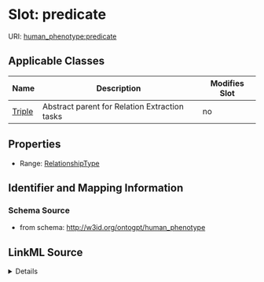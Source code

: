 

# Slot: predicate

URI: [human_phenotype:predicate](http://w3id.org/ontogpt/human_phenotypepredicate)



<!-- no inheritance hierarchy -->





## Applicable Classes

| Name | Description | Modifies Slot |
| --- | --- | --- |
| [Triple](Triple.md) | Abstract parent for Relation Extraction tasks |  no  |







## Properties

* Range: [RelationshipType](RelationshipType.md)





## Identifier and Mapping Information







### Schema Source


* from schema: http://w3id.org/ontogpt/human_phenotype




## LinkML Source

<details>
```yaml
name: predicate
from_schema: http://w3id.org/ontogpt/human_phenotype
rank: 1000
alias: predicate
owner: Triple
domain_of:
- Triple
range: RelationshipType

```
</details>